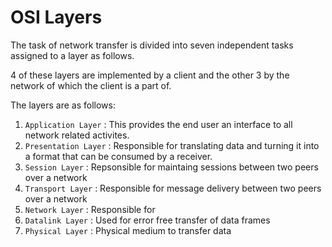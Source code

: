# OSI Layers
The task of network transfer is divided into seven independent tasks assigned to a layer as follows.

4 of these layers are implemented by a client and the other 3 by the network of which the client is a part of.

The layers are as follows:
1. `Application Layer` : This provides the end user an interface to all network related activites. 
2. `Presentation Layer` : Responsible for translating data and turning it into a format that can be consumed by a receiver.
3. `Session Layer` : Repsonsible for maintaing sessions between two peers over a network
4. `Transport Layer` : Responsible for message delivery between two peers over a network
5. `Network Layer` : Responsible for
6. `Datalink Layer` : Used for error free transfer of data frames
7. `Physical Layer` : Physical medium to transfer data
